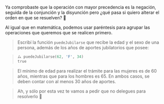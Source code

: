 Ya comprobaste que la operación con mayor precedencia es la negación, seguida de la conjunción y la disyunción pero ¿qué pasa si quiero alterar el orden en que se resuelven? :thought_balloon:

Al igual que en matemática, podemos usar paréntesis para agrupar las operaciones que queremos que se realicen primero.

> Escribí la función `puedeJubilarse` que recibe la edad y el sexo de una persona, además de los años de aportes jubilatorios que posee:

> ```python
> ム puedeJubilarse(62, 'F', 34)
> true
> ```

> El mínimo de edad para realizar el trámite para las mujeres es de 60 años, mientras que para los hombres es 65. En ambos casos, se deben contar con al menos 30 años de aportes.


> Ah, y sólo por esta vez te vamos a pedir que no delegues para resolverlo :see_no_evil:
